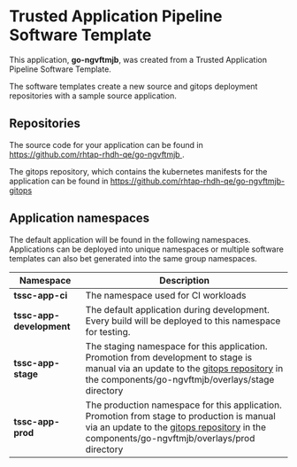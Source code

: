 # Trusted Application Pipeline Software Template

This application, **go-ngvftmjb**, was created from a Trusted Application Pipeline Software Template.

The software templates create a new source and gitops deployment repositories with a sample source application. 

## Repositories

The source code for your application can be found in [https://github.com/rhtap-rhdh-qe/go-ngvftmjb ](https://github.com/rhtap-rhdh-qe/go-ngvftmjb ).
 
The gitops repository, which contains the kubernetes manifests for the application can be found in 
[https://github.com/rhtap-rhdh-qe/go-ngvftmjb-gitops ](https://github.com/rhtap-rhdh-qe/go-ngvftmjb-gitops ) 

## Application namespaces 

The default application will be found in the following namespaces. Applications can be deployed into unique namespaces or multiple software templates can also bet generated into the same group namespaces.  

|  Namespace   |  Description   |  
| -------- | -------- |
| **tssc-app-ci** | The namespace used for CI workloads |
| **tssc-app-development** | The default application during development. Every build will be deployed to this namespace for testing. |
| **tssc-app-stage** | The staging namespace for this application. Promotion from development to stage is manual via an update to the [gitops repository](https://github.com/rhtap-rhdh-qe/go-ngvftmjb-gitops ) in the components/go-ngvftmjb/overlays/stage directory |
| **tssc-app-prod** | The production namespace for this application. Promotion from stage to production is manual via an update to the [gitops repository](https://github.com/rhtap-rhdh-qe/go-ngvftmjb-gitops ) in the components/go-ngvftmjb/overlays/prod directory |